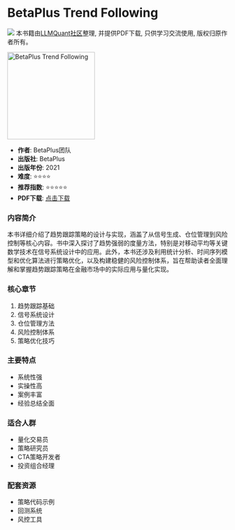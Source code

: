 # BetaPlus Trend Following

![](https://fastly.jsdelivr.net/gh/bucketio/img3@main/2024/09/04/1725464231869-e0b2f727-2a0f-4270-bf6c-31ddc350426a.gif)
本书籍由[LLMQuant社区](https://llmquant.com/)整理, 并提供PDF下载, 只供学习交流使用, 版权归原作者所有。

<img src="cover.jpg" alt="BetaPlus Trend Following" width="200"/>

- **作者**: BetaPlus团队
- **出版社**: BetaPlus
- **出版年份**: 2021
- **难度**: ⭐⭐⭐⭐
- **推荐指数**: ⭐⭐⭐⭐⭐
- **PDF下载**: [点击下载](https://asset.quant-wiki.com/pdf/BetaPlus_Trend_Following.pdf)

### 内容简介

本书详细介绍了趋势跟踪策略的设计与实现，涵盖了从信号生成、仓位管理到风险控制等核心内容。书中深入探讨了趋势强弱的度量方法，特别是对移动平均等关键数学技术在信号系统设计中的应用。此外，本书还涉及利用统计分析、时间序列模型和优化算法进行策略优化，以及构建稳健的风险控制体系，旨在帮助读者全面理解和掌握趋势跟踪策略在金融市场中的实际应用与量化实现。

### 核心章节

1. 趋势跟踪基础
2. 信号系统设计
3. 仓位管理方法
4. 风险控制体系
5. 策略优化技巧

### 主要特点

- 系统性强
- 实操性高
- 案例丰富
- 经验总结全面

### 适合人群

- 量化交易员
- 策略研究员
- CTA策略开发者
- 投资组合经理

### 配套资源

- 策略代码示例
- 回测系统
- 风控工具
